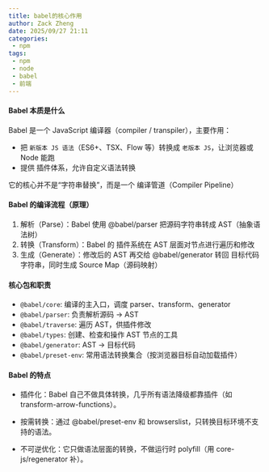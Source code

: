 ```yaml
---
title: babel的核心作用
author: Zack Zheng
date: 2025/09/27 21:11
categories:
 - npm
tags:
 - npm
 - node
 - babel
 - 前端
---
```


#### Babel 本质是什么

Babel 是一个 JavaScript 编译器（compiler / transpiler），主要作用：

+ 把 `新版本 JS 语法`（ES6+、TSX、Flow 等）转换成 `老版本 JS`，让浏览器或 Node 能跑
+ 提供 插件体系，允许自定义语法转换

它的核心并不是“字符串替换”，而是一个 编译管道（Compiler Pipeline）

#### Babel 的编译流程（原理）

1. 解析（Parse）：Babel 使用 @babel/parser 把源码字符串转成 AST（抽象语法树）
2. 转换（Transform）：Babel 的 插件系统在 AST 层面对节点进行遍历和修改
3. 生成（Generate）：修改后的 AST 再交给 @babel/generator 转回 目标代码字符串，同时生成 Source Map（源码映射）

#### 核心包和职责

+ `@babel/core`: 编译的主入口，调度 parser、transform、generator
+ `@babel/parser`: 负责解析源码 → AST
+ `@babel/traverse`: 遍历 AST，供插件修改
+ `@babel/types`: 创建、检查和操作 AST 节点的工具
+ `@babel/generator`: AST → 目标代码
+ `@babel/preset-env`: 常用语法转换集合（按浏览器目标自动加载插件）

#### Babel 的特点

+ 插件化：Babel 自己不做具体转换，几乎所有语法降级都靠插件（如 transform-arrow-functions）。

+ 按需转换：通过 @babel/preset-env 和 browserslist，只转换目标环境不支持的语法。

+ 不可逆优化：它只做语法层面的转换，不做运行时 polyfill（用 core-js/regenerator 补）。

<simple-img src="https://gitee.com/zackzhengxy/picGallery/raw/main/imgs/babel和corejs的作用对比.png"></simple-img>

<Suspense>
  <my-codes title="Babel的使用示例代码" repo="o-bricks" path="demoCodes/babelDemo/index.js" lang="js" lazy/>
</Suspense>

<Suspense>
  <my-codes title="如何写一个babel插件(箭头函数转普通函数)" repo="o-bricks" path="demoCodes/babelDemo/plugin.js" lang="js" lazy/>
</Suspense>

